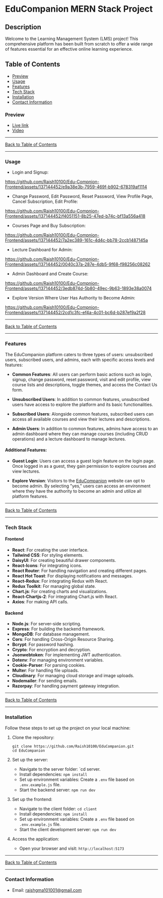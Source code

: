 # EduCompanion MERN Stack Project

## Description
Welcome to the Learning Management System (LMS) project! This comprehensive platform has been built from scratch to offer a wide range of features essential for an effective online learning experience. 

## Table of Contents

- [Preview](#preview)
- [Usage](#usage)
- [Features](#features)
- [Tech Stack](#tech-stack)
- [Installation](#installation)
- [Contact Information](#contact-information)


### Preview 
- [Live link](https://www.edu-companion.online)
- [Video](https://www.linkedin.com/posts/raish-vadaviya-439213289_educompanion-learningmanagementsystem-mernstack-activity-7210243853482676224-SVl9?utm_source=share&utm_medium=member_desktop)

---

[Back to Table of Contents](#table-of-contents)

---

### Usage      

-  Login and Signup:

https://github.com/Raish10100/Edu-Compnion-Frontend/assets/137144452/e9a38e3b-7959-469f-b902-678319af1114

- Change Password, Edit Password, Reset Password, View Profile Page, Cancel Subscription, Edit Profile:

https://github.com/Raish10100/Edu-Compnion-Frontend/assets/137144452/f4051151-8b25-47ed-b74c-bf13a556a418

- Courses Page and Buy Subscription:

https://github.com/Raish10100/Edu-Compnion-Frontend/assets/137144452/7a2ec389-161c-4d4c-bb78-2ccb1487145a

- Lecture Dashboard for Admin:
  
https://github.com/Raish10100/Edu-Compnion-Frontend/assets/137144452/0040c37a-287e-4db5-9f68-f98256c08262

- Admin Dashboard and Create Course:

https://github.com/Raish10100/Edu-Compnion-Frontend/assets/137144452/3edb874d-5b80-49ec-9b63-1893e38a0074


- Explore Version Where User Has Authority to Become Admin:

https://github.com/Raish10100/Edu-Compnion-Frontend/assets/137144452/2cd1c3fc-ef4a-4c01-bc6d-b287ef9a2f28



---

[Back to Table of Contents](#table-of-contents)

---

### Features

The EduCompanion platform caters to three types of users: unsubscribed users, subscribed users, and admins, each with specific access levels and features:

- **Common Features**: All users can perform basic actions such as login, signup, change password, reset password, visit and edit profile, view course lists and descriptions, toggle themes, and access the Contact Us form.

- **Unsubscribed Users**: In addition to common features, unsubscribed users have access to explore the platform and its basic functionalities.

- **Subscribed Users**: Alongside common features, subscribed users can access all available courses and view their lectures and descriptions.

- **Admin Users**: In addition to common features, admins have access to an admin dashboard where they can manage courses (including CRUD operations) and a lecture dashboard to manage lectures.

#### Additional Features:

- **Guest Login**: Users can access a guest login feature on the login page. Once logged in as a guest, they gain permission to explore courses and view lectures.

- **Explore Version**: Visitors to the [EduCompanion](https://www.edu-companion.online) website can opt to become admin. By selecting "yes," users can access an environment where they have the authority to become an admin and utilize all platform features.

---

[Back to Table of Contents](#table-of-contents)

---
 


### Tech Stack

#### Frontend

- **React**: For creating the user interface.
- **Tailwind CSS**: For styling elements.
- **DaisyUI**: For creating beautiful drawer components.
- **React-Icons**: For integrating icons.
- **React Router**: For handling navigation and creating different pages.
- **React Hot Toast**: For displaying notifications and messages.
- **React-Redux**: For integrating Redux with React.
- **Redux Toolkit**: For managing global state.
- **Chart.js**: For creating charts and visualizations.
- **React-Chartjs-2**: For integrating Chart.js with React.
- **Axios**: For making API calls.

#### Backend

- **Node.js**: For server-side scripting.
- **Express**: For building the backend framework.
- **MongoDB**: For database management.
- **Cors**: For handling Cross-Origin Resource Sharing.
- **Bcrypt**: For password hashing.
- **Crypto**: For encryption and decryption.
- **Jsonwebtoken**: For implementing JWT authentication.
- **Dotenv**: For managing environment variables.
- **Cookie-Parser**: For parsing cookies.
- **Multer**: For handling file uploads.
- **Cloudinary**: For managing cloud storage and image uploads.
- **Nodemailer**: For sending emails.
- **Razorpay**: For handling payment gateway integration.

---

[Back to Table of Contents](#table-of-contents)

---
 


### Installation

Follow these steps to set up the project on your local machine:

1. Clone the repository:
   ```
   git clone https://github.com/Raish10100/EduCompanion.git
   cd EduCompanion
   ```

2. Set up the server:
   - Navigate to the server folder: `cd server.
   - Install dependencies: `npm install`
   - Set up environment variables: Create a `.env` file based on `.env.example.js` file.
   - Start the backend server: `npm run dev`

3. Set up the frontend:
   - Navigate to the client folder: `cd client`
   - Install dependencies: `npm install`
   - Set up environment variables: Create a `.env` file based on `.env.example.js` file.
   - Start the client development server: `npm run dev`

4. Access the application:
   - Open your browser and visit: `http://localhost:5173`

 ---

[Back to Table of Contents](#table-of-contents)

---
 


### Contact Information
- Email: raishgma101001@gmail.com

